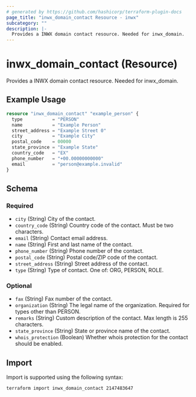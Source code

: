 ```yaml
---
# generated by https://github.com/hashicorp/terraform-plugin-docs
page_title: "inwx_domain_contact Resource - inwx"
subcategory: ""
description: |-
  Provides a INWX domain contact resource. Needed for inwx_domain.
---
```


# inwx_domain_contact (Resource)

Provides a INWX domain contact resource. Needed for inwx_domain.

## Example Usage

```terraform
resource "inwx_domain_contact" "example_person" {
  type           = "PERSON"
  name           = "Example Person"
  street_address = "Example Street 0"
  city           = "Example City"
  postal_code    = 00000
  state_province = "Example State"
  country_code   = "EX"
  phone_number   = "+00.00000000000"
  email          = "person@example.invalid"
}
```

<!-- schema generated by tfplugindocs -->
## Schema

### Required

- `city` (String) City of the contact.
- `country_code` (String) Country code of the contact. Must be two characters.
- `email` (String) Contact email address.
- `name` (String) First and last name of the contact.
- `phone_number` (String) Phone number of the contact.
- `postal_code` (String) Postal code/ZIP code of the contact.
- `street_address` (String) Street address of the contact.
- `type` (String) Type of contact. One of: ORG, PERSON, ROLE.

### Optional

- `fax` (String) Fax number of the contact.
- `organization` (String) The legal name of the organization. Required for types other than PERSON.
- `remarks` (String) Custom description of the contact. Max length is 255 characters.
- `state_province` (String) State or province name of the contact.
- `whois_protection` (Boolean) Whether whois protection for the contact should be enabled.

## Import

Import is supported using the following syntax:

```shell
terraform import inwx_domain_contact 2147483647
```
